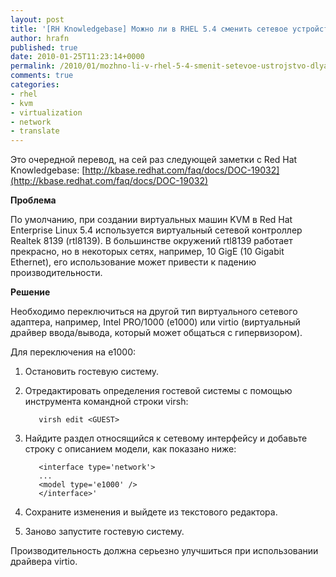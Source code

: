 ```yaml
---
layout: post
title: '[RH Knowledgebase] Можно ли в RHEL 5.4 сменить сетевое устройство для увеличения производительности при работе в KVM'
author: hrafn
published: true
date: 2010-01-25T11:23:14+0000
permalink: /2010/01/mozhno-li-v-rhel-5-4-smenit-setevoe-ustrojstvo-dlya-uvelicheniya-proizvoditelnosti-pri-rabote-v-kvm
comments: true
categories:
- rhel
- kvm
- virtualization
- network
- translate
---
```


Это очередной перевод, на сей раз следующей заметки с Red Hat Knowledgebase: [http://kbase.redhat.com/faq/docs/DOC-19032](http://kbase.redhat.com/faq/docs/DOC-19032)

**Проблема**

По умолчанию, при создании виртуальных машин KVM в Red Hat Enterprise Linux
5.4 используется виртуальный сетевой контроллер Realtek 8139 (rtl8139). В
большинстве окружений rtl8139 работает прекрасно, но в некоторых сетях,
например, 10 GigE (10 Gigabit Ethernet), его использование может привести к
падению производительности.

<!--more-->

**Решение**

Необходимо переключиться на другой тип виртуального сетевого адаптера,
например, Intel PRO/1000 (e1000) или virtio (виртуальный драйвер ввода/вывода,
который может общаться с гипервизором).

Для переключения на e1000:

  1. Остановить гостевую систему.
  2. Отредактировать определения гостевой системы с помощью инструмента командной строки virsh:

			virsh edit <GUEST>

  3. Найдите раздел относящийся к сетевому интерфейсу и добавьте строку с описанием модели, как показано ниже:

			<interface type='network'>
			...
			<model type='e1000' />
			</interface>'

  4. Сохраните изменения и выйдете из текстового редактора.
  5. Заново запустите гостевую систему.

Производительность должна серьезно улучшиться при использовании драйвера
virtio.

